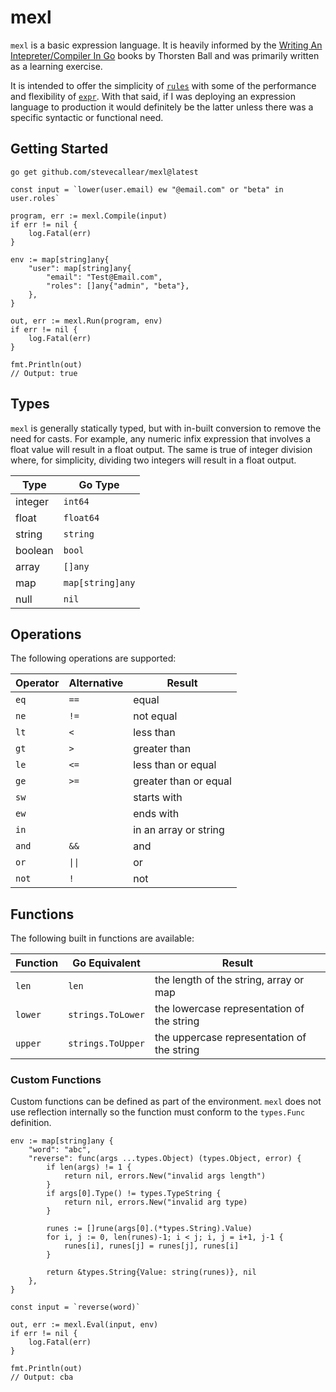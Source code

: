 # mexl

`mexl` is a basic expression language. It is heavily informed by the [Writing An Intepreter/Compiler In Go](https://interpreterbook.com/) books by Thorsten Ball and was primarily written as a learning exercise.

It is intended to offer the simplicity of [`rules`](https://github.com/nikunjy/rules) with some of the performance and flexibility of [`expr`](https://github.com/expr-lang/expr). With that said, if I was deploying an expression language to production it would definitely be the latter unless there was a specific syntactic or functional need.


## Getting Started
`go get github.com/stevecallear/mexl@latest`

```
const input = `lower(user.email) ew "@email.com" or "beta" in user.roles`

program, err := mexl.Compile(input)
if err != nil {
	log.Fatal(err)
}

env := map[string]any{
	"user": map[string]any{
		"email": "Test@Email.com",
		"roles": []any{"admin", "beta"},
	},
}

out, err := mexl.Run(program, env)
if err != nil {
	log.Fatal(err)
}

fmt.Println(out)
// Output: true
```

## Types
`mexl` is generally statically typed, but with in-built conversion to remove the need for casts. For example, any numeric infix expression that involves a float value will result in a float output. The same is true of integer division where, for simplicity, dividing two integers will result in a float output.

|Type   |Go Type	     |
|---    |---             |
|integer|`int64`         |
|float  |`float64`       |
|string |`string`        |
|boolean|`bool`          |
|array  |`[]any`         |
|map    |`map[string]any`|
|null   |`nil`           |

## Operations
The following operations are supported:

|Operator|Alternative|Result               |
|---     |---        |---                  |
|`eq`    |`==`       |equal                |
|`ne`    |`!=`     	 |not equal            |
|`lt`    |`<`        |less than            |
|`gt`    |`>`        |greater than         |
|`le`    |`<=`       |less than or equal   |
|`ge`    |`>=`       |greater than or equal|
|`sw`    |           |starts with          |
|`ew`    |           |ends with            |
|`in`    |           |in an array or string|
|`and`   |`&&`       |and                  |
|`or`    |`\|\|`     |or                   |
|`not`   |`!`        |not                  |

## Functions
The following built in functions are available:

|Function|Go Equivalent    |Result                                    |
|---	 |---		       |---                                       |
|`len`   |`len`            |the length of the string, array or map    |		
|`lower` |`strings.ToLower`|the lowercase representation of the string|
|`upper` |`strings.ToUpper`|the uppercase representation of the string|

### Custom Functions
Custom functions can be defined as part of the environment. `mexl` does not use reflection internally so the function must conform to the `types.Func` definition.

```
env := map[string]any {
	"word": "abc",
	"reverse": func(args ...types.Object) (types.Object, error) {
		if len(args) != 1 {
			return nil, errors.New("invalid args length")
		}
		if args[0].Type() != types.TypeString {
			return nil, errors.New("invalid arg type)
		}

		runes := []rune(args[0].(*types.String).Value)
		for i, j := 0, len(runes)-1; i < j; i, j = i+1, j-1 {
			runes[i], runes[j] = runes[j], runes[i]
		}
		
		return &types.String{Value: string(runes)}, nil
	},
}

const input = `reverse(word)`

out, err := mexl.Eval(input, env)
if err != nil {
	log.Fatal(err)
}

fmt.Println(out)
// Output: cba
```

